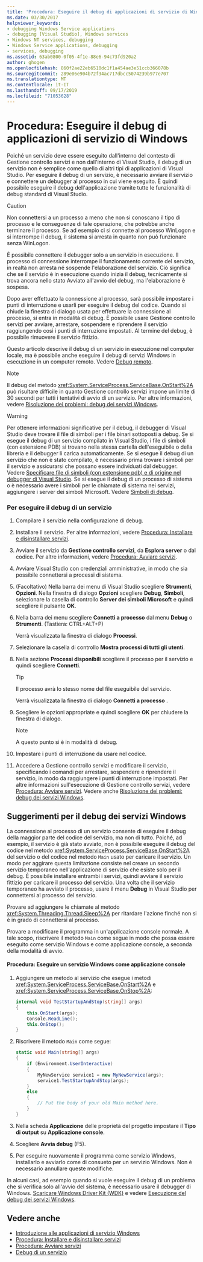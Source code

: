 ```yaml
---
title: 'Procedura: Eseguire il debug di applicazioni di servizio di Windows'
ms.date: 03/30/2017
helpviewer_keywords:
- debugging Windows Service applications
- debugging [Visual Studio], Windows services
- Windows NT services, debugging
- Windows Service applications, debugging
- services, debugging
ms.assetid: 63ab0800-0f05-4f1e-88e6-94c73fd920a2
author: ghogen
ms.openlocfilehash: 860f2ae22eb6510dc1f1a454ae3e51ccb366078b
ms.sourcegitcommit: 289e06e904b72f34ac717dbcc5074239b977e707
ms.translationtype: MT
ms.contentlocale: it-IT
ms.lasthandoff: 09/17/2019
ms.locfileid: "71053628"
---
```

# <a name="how-to-debug-windows-service-applications"></a>Procedura: Eseguire il debug di applicazioni di servizio di Windows
Poiché un servizio deve essere eseguito dall'interno del contesto di Gestione controllo servizi e non dall'interno di Visual Studio, il debug di un servizio non è semplice come quello di altri tipi di applicazioni di Visual Studio. Per eseguire il debug di un servizio, è necessario avviare il servizio e connettere un debugger al processo in cui viene eseguito. È quindi possibile eseguire il debug dell'applicazione tramite tutte le funzionalità di debug standard di Visual Studio.  
  
> [!CAUTION]
> Non connettersi a un processo a meno che non si conoscano il tipo di processo e le conseguenze di tale operazione, che potrebbe anche terminare il processo. Se ad esempio ci si connette al processo WinLogon e si interrompe il debug, il sistema si arresta in quanto non può funzionare senza WinLogon.  
  
 È possibile connettere il debugger solo a un servizio in esecuzione. Il processo di connessione interrompe il funzionamento corrente del servizio, in realtà non arresta né sospende l'elaborazione del servizio. Ciò significa che se il servizio è in esecuzione quando inizia il debug, tecnicamente si trova ancora nello stato Avviato all'avvio del debug, ma l'elaborazione è sospesa.  
  
 Dopo aver effettuato la connessione al processo, sarà possibile impostare i punti di interruzione e usarli per eseguire il debug del codice. Quando si chiude la finestra di dialogo usata per effettuare la connessione al processo, si entra in modalità di debug. È possibile usare Gestione controllo servizi per avviare, arrestare, sospendere e riprendere il servizio raggiungendo così i punti di interruzione impostati. Al termine del debug, è possibile rimuovere il servizio fittizio.  
  
 Questo articolo descrive il debug di un servizio in esecuzione nel computer locale, ma è possibile anche eseguire il debug di servizi Windows in esecuzione in un computer remoto. Vedere [Debug remoto](/visualstudio/debugger/debug-installed-app-package).  
  
> [!NOTE]
> Il debug del metodo <xref:System.ServiceProcess.ServiceBase.OnStart%2A> può risultare difficile in quanto Gestione controllo servizi impone un limite di 30 secondi per tutti i tentativi di avvio di un servizio. Per altre informazioni, vedere [Risoluzione dei problemi: debug dei servizi Windows](troubleshooting-debugging-windows-services.md).  
  
> [!WARNING]
> Per ottenere informazioni significative per il debug, il debugger di Visual Studio deve trovare il file di simboli per i file binari sottoposti a debug. Se si esegue il debug di un servizio compilato in Visual Studio, i file di simboli (con estensione PDB) si trovano nella stessa cartella dell'eseguibile o della libreria e il debugger li carica automaticamente. Se si esegue il debug di un servizio che non è stato compilato, è necessario prima trovare i simboli per il servizio e assicurarsi che possano essere individuati dal debugger. Vedere [Specificare file di simboli (con estensione pdb) e di origine nel debugger di Visual Studio](/visualstudio/debugger/specify-symbol-dot-pdb-and-source-files-in-the-visual-studio-debugger). Se si esegue il debug di un processo di sistema o è necessario avere i simboli per le chiamate di sistema nei servizi, aggiungere i server dei simboli Microsoft. Vedere [Simboli di debug](/windows/desktop/DxTechArts/debugging-with-symbols).  
  
### <a name="to-debug-a-service"></a>Per eseguire il debug di un servizio  
  
1. Compilare il servizio nella configurazione di debug.  
  
2. Installare il servizio. Per altre informazioni, vedere [Procedura: Installare e disinstallare servizi](how-to-install-and-uninstall-services.md).  
  
3. Avviare il servizio da **Gestione controllo servizi**, da **Esplora server** o dal codice. Per altre informazioni, vedere [Procedura: Avviare servizi](how-to-start-services.md).  
  
4. Avviare Visual Studio con credenziali amministrative, in modo che sia possibile connettersi a processi di sistema.  
  
5. (Facoltativo) Nella barra dei menu di Visual Studio scegliere **Strumenti**, **Opzioni**. Nella finestra di dialogo **Opzioni** scegliere **Debug**, **Simboli**, selezionare la casella di controllo **Server dei simboli Microsoft** e quindi scegliere il pulsante **OK**.  
  
6. Nella barra dei menu scegliere **Connetti a processo** dal menu **Debug** o **Strumenti**. (Tastiera: CTRL+ALT+P)  
  
     Verrà visualizzata la finestra di dialogo **Processi**.  
  
7. Selezionare la casella di controllo **Mostra processi di tutti gli utenti**.  
  
8. Nella sezione **Processi disponibili** scegliere il processo per il servizio e quindi scegliere **Connetti**.  
  
    > [!TIP]
    > Il processo avrà lo stesso nome del file eseguibile del servizio.  
  
     Verrà visualizzata la finestra di dialogo **Connetti a processo** .  
  
9. Scegliere le opzioni appropriate e quindi scegliere **OK** per chiudere la finestra di dialogo.  
  
    > [!NOTE]
    > A questo punto si è in modalità di debug.  
  
10. Impostare i punti di interruzione da usare nel codice.  
  
11. Accedere a Gestione controllo servizi e modificare il servizio, specificando i comandi per arrestare, sospendere e riprendere il servizio, in modo da raggiungere i punti di interruzione impostati. Per altre informazioni sull'esecuzione di Gestione controllo servizi, vedere [Procedura: Avviare servizi](how-to-start-services.md). Vedere anche [Risoluzione dei problemi: debug dei servizi Windows](troubleshooting-debugging-windows-services.md).  
  
## <a name="debugging-tips-for-windows-services"></a>Suggerimenti per il debug dei servizi Windows  
 La connessione al processo di un servizio consente di eseguire il debug della maggior parte del codice del servizio, ma non di tutto. Poiché, ad esempio, il servizio è già stato avviato, non è possibile eseguire il debug del codice nel metodo <xref:System.ServiceProcess.ServiceBase.OnStart%2A> del servizio o del codice nel metodo `Main` usato per caricare il servizio. Un modo per aggirare questa limitazione consiste nel creare un secondo servizio temporaneo nell'applicazione di servizio che esiste solo per il debug. È possibile installare entrambi i servizi, quindi avviare il servizio fittizio per caricare il processo del servizio. Una volta che il servizio temporaneo ha avviato il processo, usare il menu **Debug** in Visual Studio per connettersi al processo del servizio.  
  
 Provare ad aggiungere le chiamate al metodo <xref:System.Threading.Thread.Sleep%2A> per ritardare l'azione finché non si è in grado di connettersi al processo.  
  
 Provare a modificare il programma in un'applicazione console normale. A tale scopo, riscrivere il metodo `Main` come segue in modo che possa essere eseguito come servizio Windows e come applicazione console, a seconda della modalità di avvio.  
  
#### <a name="how-to-run-a-windows-service-as-a-console-application"></a>Procedura: Eseguire un servizio Windows come applicazione console  
  
1. Aggiungere un metodo al servizio che esegue i metodi <xref:System.ServiceProcess.ServiceBase.OnStart%2A> e <xref:System.ServiceProcess.ServiceBase.OnStop%2A>:  
  
    ```csharp  
    internal void TestStartupAndStop(string[] args)  
    {  
        this.OnStart(args);  
        Console.ReadLine();  
        this.OnStop();  
    }  
    ```  
  
2. Riscrivere il metodo `Main` come segue:  
  
    ```csharp  
    static void Main(string[] args)  
    {  
        if (Environment.UserInteractive)  
        {  
            MyNewService service1 = new MyNewService(args);  
            service1.TestStartupAndStop(args);  
        }  
        else  
        {  
            // Put the body of your old Main method here.  
        }  
    }
    ```  
  
3. Nella scheda **Applicazione** delle proprietà del progetto impostare il **Tipo di output** su **Applicazione console**.  
  
4. Scegliere **Avvia debug** (F5).  
  
5. Per eseguire nuovamente il programma come servizio Windows, installarlo e avviarlo come di consueto per un servizio Windows. Non è necessario annullare queste modifiche.  
  
 In alcuni casi, ad esempio quando si vuole eseguire il debug di un problema che si verifica solo all'avvio del sistema, è necessario usare il debugger di Windows. [Scaricare Windows Driver Kit (WDK)](/windows-hardware/drivers/download-the-wdk) e vedere [Esecuzione del debug dei servizi Windows](https://support.microsoft.com/kb/824344).  
  
## <a name="see-also"></a>Vedere anche

- [Introduzione alle applicazioni di servizio Windows](introduction-to-windows-service-applications.md)
- [Procedura: Installare e disinstallare servizi](how-to-install-and-uninstall-services.md)
- [Procedura: Avviare servizi](how-to-start-services.md)
- [Debug di un servizio](/windows/desktop/Services/debugging-a-service)
